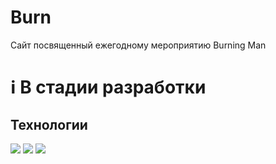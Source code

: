 # Burn

Сайт посвященный ежегодному мероприятию Burning Man

# ℹ В стадии разработки

## Технологии

<img src="https://img.shields.io/badge/HTML5-003366?style=for-the-badge&logo=HTML5&logoColor=FFFFFF"> <img src="https://img.shields.io/badge/SCSS-003366?style=for-the-badge&logo=sass&logoColor=FFFFFF"> <img src="https://img.shields.io/badge/CSS3-003366?style=for-the-badge&logo=css3&logoColor=FFFFFF"> 
